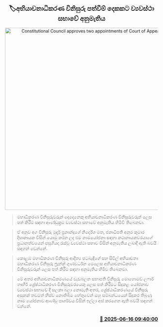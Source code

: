 <p align='center'><b><h2 align='center' title='Constitutional Council approves two appointments of Court of Appeal judges'>🏷අභියාචනාධිකරණ විනිසුරු පත්වීම් දෙකකට ව්‍යවස්ථා සභාවේ අනුමැතිය</h2></b></p>
<p align='center'><img src='https://helakuru.sgp1.cdn.digitaloceanspaces.com/esana/images/lib/parliment-new-01[1].jpg' width='600' alt='Constitutional Council approves two appointments of Court of Appeal judges'></p>

> මහාධිකරණ විනිසුරුවරුන් දෙදෙනෙකු අභියාචනාධිකරණ විනිසුරුවරුන් ලෙස පත් කිරීම සඳහා ආණ්ඩුක්‍රම ව්‍යවස්ථා සභාවේ අනුමැතිය හිමිවී තිබෙනවා.

> ඒ අනුව අග විනිසුරු මුර්දු ප්‍රනාන්දුගේ නිර්දේශ මත, ජනාධිපති අනුර කුමාර දිසානායක විසින් යොමු කරන ලද එම නාමයෝජනා සඳහා කථානායකවරයාගේ ප්‍රධානත්වයෙන් පසුගියදා රැස්වූ ව්‍යවස්ථා සභාව විසින් අනුමැතිය ලබාදී ඇති බවයි සඳහන් වෙන්නේ.

> කොළඹ මහාධිකරණ විනිසුරු ආදිත්‍ය පටබැඳිගේ සහ සිවිල් අභියාචනා මහාධිකරණ විනිසුරු ෆ්‍රෑන්ක් ගුණවර්ධන මෙලෙස අභියාචනාධිකරණ විනිසුරුවරුන් ලෙස පත් කිරීම සඳහා අනුමැතිය හිමිව තිබෙනවා.

> මේ අතර අභියාචනාධිකරණයේ වැඩබලන සභාපති විනිසුරු මොහොමඩ් ලෆාර් තාහීර් ශ්‍රේෂ්ඨාධිකරණ විනිසුරුවරයෙකු ලෙස පත් කිරීමට සිදුකළ යෝජනාව ව්‍යවස්ථා සභාවේ දී සලකා බලා නොමැති අතර, ශ්‍රේෂ්ඨාධිකරණයේ විනිසුරු අසුනක් තවමත් හිස්ව නොතිබීම හේතුවෙන් ඔහු සම්බන්ධයෙන් සිදුකර තිබුණු නාම යෝජනාව ආණ්ඩු පාර්ශවය විසින් ඉල්ලා අස් කරගෙන ඇති බවයි සඳහන් වන්නේ.



<h3 align='right'><a href='https://www.helakuru.lk/esana/p/111024/'>📅 2025-06-16 09:40:00</a></h3>
